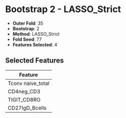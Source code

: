 # Bootstrap 2 - LASSO_Strict

- **Outer Fold**: 35
- **Bootstrap**: 2
- **Method**: LASSO_Strict
- **Fold Seed**: 77
- **Features Selected**: 4

## Selected Features

| Feature |
|---------|
| Tconv naive_total |
| CD4neg_CD3 |
| TIGIT_CD8RO |
| CD27IgD_Bcells |
